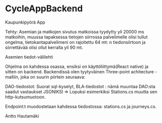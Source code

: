 # CycleAppBackend

Kaupunkipyörä App

Tehty:
Asemian ja matkojen sivutus
matkoissa tyydytty yli 20000 ms matkoihin, muussa tapaksessa tietojen siirrossa palvelimelle olisi tullut ongelma, tietokantapalvelimeni 
on rajoitettu 64 mt: n tiedonsiirtoon ja siirrettävää olisi ollut kerralla yli 90 mt.

Asemien tiedot-välilehti

Ohjelma on kahdessa osassa, ensiksi on käyttöliittymä(React native) ja sitten on backend. Backendissä olen tyytyväinen
Three-point achitecture -malliin, joka on suurin piirtein seuraava:

DAO-tiedostot: Suorat sql-kyselyt,
BLA-tiedostot : nämä muuntaa DAO:sta saadut vastaukset JSONIKSI => Lopuksi esimerkiksi Stations.cs  muutta 
sen http-kutsumuotoon.


Endpoint:t muodostetaan kahdessa tiedostossa: stations.cs ja journeys.cs.


Antto Hautamäki
